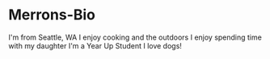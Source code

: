 # Merrons-Bio

I'm from Seattle, WA 
I enjoy cooking and the outdoors
I enjoy spending time with my daughter
I'm a Year Up Student
I love dogs!
